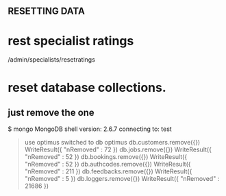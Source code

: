 ## RESETTING DATA

# rest specialist ratings
<url>/admin/specialists/resetratings


# reset database collections. 
## just remove the one 

$ mongo
MongoDB shell version: 2.6.7
connecting to: test
> use optimus
switched to db optimus
> db.customers.remove({})
WriteResult({ "nRemoved" : 72 })
> db.jobs.remove({})
WriteResult({ "nRemoved" : 52 })
> db.bookings.remove({})
WriteResult({ "nRemoved" : 52 })
> db.authcodes.remove({})
WriteResult({ "nRemoved" : 211 })
> db.feedbacks.remove({})
WriteResult({ "nRemoved" : 5 })
> db.loggers.remove({})
WriteResult({ "nRemoved" : 21686 })
